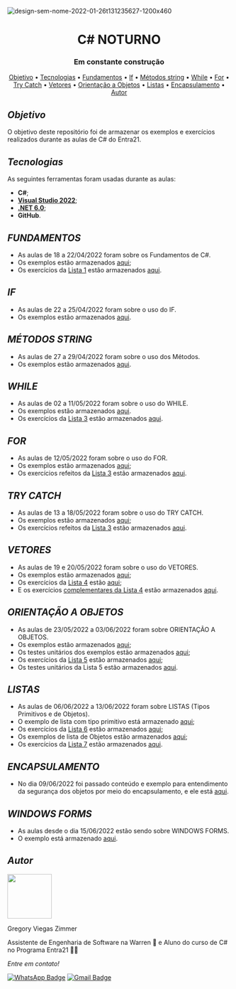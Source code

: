 ![design-sem-nome-2022-01-26t131235627-1200x460](https://user-images.githubusercontent.com/105084941/172011940-4cdc7594-5d71-4823-95c6-1d3cec75fe7e.png)
<h1 align="center">C# NOTURNO</h1>
<h3 align="center">Em constante construção</h3>

<p align="center">
 <a href="#objetivo">Objetivo</a> •
 <a href="#tecnologias">Tecnologias</a> • 
 <a href="#fundamentos">Fundamentos</a> • 
 <a href="#if">If</a> • 
 <a href="#métodos-string">Métodos string</a> •
 <a href="#while">While</a> •
 <a href="#for">For</a> •
 <a href="#try-catch">Try Catch</a> •
 <a href="#vetores">Vetores</a> •
 <a href="#orientação-a-objetos">Orientação a Objetos</a> •
 <a href="#listas">Listas</a> •
 <a href="#encapsulamento">Encapsulamento</a> •
 <a href="#autor">Autor</a>
</p>

  
## _Objetivo_

O objetivo deste repositório foi de armazenar os exemplos e exercícios realizados durante as aulas de C# do Entra21. 

  
##  _Tecnologias_

As seguintes ferramentas foram usadas durante as aulas:

* <b>C#</b>;
* [<b>Visual Studio 2022</b>](https://visualstudio.microsoft.com/pt-br/downloads/);
* [<b>.NET 6.0</b>](https://dotnet.microsoft.com/en-us/download);
* <b>GitHub</b>.
  
## _FUNDAMENTOS_

* As aulas de 18 a 22/04/2022 foram sobre os Fundamentos de C#.
* Os exemplos estão armazenados [aqui](https://github.com/GreemerBR/entra-21/tree/master/Exemplos/Entra21.ExemplosFundamentosCSharp);
* Os exercícios da [Lista 1](https://github.com/GreemerBR/entra-21/blob/master/Listas/Lista%2001%20-%20Solicitacao%20de%20Informacao.pdf) estão armazenados [aqui](https://github.com/GreemerBR/entra-21/tree/master/Exercícios/Entra21.ExerciciosSolicitacaoDeInformacao).

## _IF_

* As aulas de 22 a 25/04/2022 foram sobre o uso do IF.
* Os exemplos estão armazenados [aqui](https://github.com/GreemerBR/entra-21/tree/master/Exemplos/Entra21.ExemplosIf).
  
## _MÉTODOS STRING_

* As aulas de 27 a 29/04/2022 foram sobre o uso dos Métodos.
* Os exemplos estão armazenados [aqui](https://github.com/GreemerBR/entra-21/tree/master/Exemplos/Entra21.ExemplosMetodosString).

## _WHILE_

* As aulas de 02 a 11/05/2022 foram sobre o uso do WHILE.
* Os exemplos estão armazenados [aqui](https://github.com/GreemerBR/entra-21/tree/master/Exemplos/Entra21.ExemplosWhile).
* Os exercícios da [Lista 3](https://github.com/GreemerBR/entra-21/blob/master/Listas/Lista%2003%20-%20While.pdf) estão armazenados [aqui](https://github.com/GreemerBR/entra-21/tree/master/Exercícios/Entra21.ExerciciosWhile).

## _FOR_

* As aulas de 12/05/2022 foram sobre o uso do FOR.
* Os exemplos estão armazenados [aqui](https://github.com/GreemerBR/entra-21/tree/master/Exemplos/Entra21.ExemplosFor);
* Os exercícios refeitos da [Lista 3](https://github.com/GreemerBR/entra-21/blob/master/Listas/Lista%2003%20-%20While.pdf) estão armazenados [aqui](https://github.com/GreemerBR/entra-21/tree/master/Exercícios/Entra21.ExerciciosForComTryCatch).

## _TRY CATCH_

* As aulas de 13 a 18/05/2022 foram sobre o uso do TRY CATCH.
* Os exemplos estão armazenados [aqui](https://github.com/GreemerBR/entra-21/tree/master/Exemplos/Entra21.ExemplosTryCatch);
* Os exercícios refeitos da [Lista 3](https://github.com/GreemerBR/entra-21/blob/master/Listas/Lista%2003%20-%20While.pdf) estão armazenados [aqui](https://github.com/GreemerBR/entra-21/tree/master/Exercícios/Entra21.ExerciciosForComTryCatch).

## _VETORES_

* As aulas de 19 e 20/05/2022 foram sobre o uso do VETORES.
* Os exemplos estão armazenados [aqui](https://github.com/GreemerBR/entra-21/tree/master/Exemplos/Entra21.ExemplosTryCatch);
* Os exercícios da [Lista 4](https://github.com/GreemerBR/entra-21/blob/master/Listas/Lista%2004%20-%20Vetor.pdf) estão [aqui](https://github.com/GreemerBR/entra-21/tree/master/Exercícios/Entra21.ExerciciosVetor);
* E os exercícios [complementares da Lista 4](https://github.com/GreemerBR/entra-21/blob/master/Listas/Lista%2004%20-%20Vetor%20complementar.pdf) estão armazenados [aqui](https://github.com/GreemerBR/entra-21/tree/master/Exercícios/Entra21.ExerciciosVetoresComplementares). 

## _ORIENTAÇÃO A OBJETOS_

* As aulas de 23/05/2022 a 03/06/2022 foram sobre ORIENTAÇÃO A OBJETOS.
* Os exemplos estão armazenados [aqui](https://github.com/GreemerBR/entra-21/tree/master/Exemplos/Entra21.ExemplosOrientacaoObjetos);
* Os testes unitários dos exemplos estão armazenados [aqui](https://github.com/GreemerBR/entra-21/tree/master/Exemplos/Entra21.ExemplosOrientacaoObjetos.Tests);
* Os exercícios da [Lista 5](https://github.com/GreemerBR/entra-21/blob/master/Listas/Lista%2005%20-%20Orientação%20a%20objetos.pdf) estão armazenados [aqui](https://github.com/GreemerBR/entra-21/tree/master/Exercícios/Entra21.ExercicioOrientacaoObjetos);
* Os testes unitários da Lista 5 estão armazenados [aqui](https://github.com/GreemerBR/entra-21/tree/master/Exercícios/Entra21.ExercicioOrientacaoObjetos.Tests).

## _LISTAS_

* As aulas de 06/06/2022 a 13/06/2022 foram sobre LISTAS (Tipos Primitivos e de Objetos).
* O exemplo de lista com tipo primitivo está armazenado [aqui](https://github.com/GreemerBR/entra-21/tree/master/Exemplos/Entra21.ExemplosLista);
* Os exercícios da [Lista 6](https://github.com/GreemerBR/entra-21/blob/master/Listas/Lista%2006%20-%20Listas%20de%20tipos%20primitivos.pdf) estão armazenados [aqui](https://github.com/GreemerBR/entra-21/tree/master/Exercícios/Entra21.ExerciciosLista);
* Os exemplos de lista de Objetos estão armazenados [aqui](https://github.com/GreemerBR/entra-21/tree/master/Exemplos/Entra21.ExemplosListaObjetos);
* Os exercícios da [Lista 7](https://github.com/GreemerBR/entra-21/blob/master/Listas/Lista%2007%20-%20Listas%20de%20objetos.pdf) estão armazenados [aqui](https://github.com/GreemerBR/entra-21/tree/master/Exercícios/Entra21.ExerciciosListaObjetos).

## _ENCAPSULAMENTO_

* No dia 09/06/2022 foi passado conteúdo e exemplo para entendimento da segurança dos objetos por meio do encapsulamento, e ele está [aqui](https://github.com/GreemerBR/entra-21/tree/master/Exemplos/Entra21.SegurancaDosObjetos).

## _WINDOWS FORMS_

* As aulas desde o dia 15/06/2022 estão sendo sobre WINDOWS FORMS.
* O exemplo está armazenado [aqui](https://github.com/GreemerBR/entra-21/tree/master/Exemplos/Entra21.ExemplosWindowsForms).
  
## _Autor_

<img src="https://avatars.githubusercontent.com/u/83144131?s=400&u=65107246987fc5df068bdc384127bc4d90ca8626&v=4" width="100px;" alt=""/>
<p>Gregory Viegas Zimmer</p>

Assistente de Engenharia de Software na Warren :rocket: e Aluno do curso de C# no Programa Entra21 :man_technologist:

_Entre em contato!_

[![WhatsApp Badge](https://img.shields.io/badge/WhatsApp-25D366?style=for-the-badge&logo=whatsapp&logoColor=white)](https://wa.me/5547991885219) 
[![Gmail Badge](https://img.shields.io/badge/Gmail-D14836?style=for-the-badge&logo=gmail&logoColor=white&link=mailto:gregory.v.zimmer@gmail.com)](mailto:gregory.v.zimmer@gmail.com)
 
